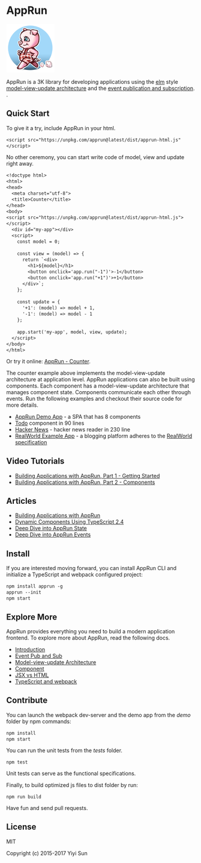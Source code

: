 # AppRun

![logo](logo.png)

AppRun is a 3K library for developing applications using the [elm](http://elm-lang.org/) style
[model-view-update architecture](https://guide.elm-lang.org/architecture/)
and the [event publication and subscription](docs/event-pubsub.md).
.
## Quick Start

To give it a try, include AppRun in your html.
```
<script src="https://unpkg.com/apprun@latest/dist/apprun-html.js"</script>
```

No other ceremony, you can start write code of model, view and update right away.

```
<!doctype html>
<html>
<head>
  <meta charset="utf-8">
  <title>Counter</title>
</head>
<body>
<script src="https://unpkg.com/apprun@latest/dist/apprun-html.js"></script>
  <div id="my-app"></div>
  <script>
    const model = 0;

    const view = (model) => {
      return `<div>
        <h1>${model}</h1>
        <button onclick='app.run("-1")'>-1</button>
        <button onclick='app.run("+1")'>+1</button>
      </div>`;
    };

    const update = {
      '+1': (model) => model + 1,
      '-1': (model) => model - 1
    };

    app.start('my-app', model, view, update);
  </script>
</body>
</html>
```

Or try it online: [AppRun - Counter](https://jsfiddle.net/ap1kgyeb/4).

The counter example above implements the model-view-update architecture at application level. AppRun applications can also be built using components. Each component has a model-view-update architecture that manages component state. Components communicate each other through events. Run the following examples and checkout their source code for more details.

* [AppRun Demo App](https://yysun.github.io/apprun-examples/) - a SPA that has 8 components
* [Todo](https://yysun.github.io/apprun-examples/#todo) component in 90 lines
* [Hacker News](https://yysun.github.io/apprun-hn) - hacker news reader in 230 line
* [RealWorld Example App](https://github.com/yysun/realworld-starter-kit) - a blogging platform adheres to the [RealWorld specification](https://github.com/gothinkster/realworld)

## Video Tutorials

* [Building Applications with AppRun, Part 1 - Getting Started](https://www.youtube.com/watch?v=RuRmXEN2-xI)
* [Building Applications with AppRun, Part 2 - Components](https://www.youtube.com/watch?v=qkP6HvZmhtY)

## Articles

* [Building Applications with AppRun](https://medium.com/@yiyisun/building-applications-with-apprun-d103cd461bae)
* [Dynamic Components Using TypeScript 2.4](https://medium.com/@yiyisun/dynamic-components-using-typescript-2-4-de109be6d135)
* [Deep Dive into AppRun State](https://medium.com/@yiyisun/deep-dive-into-apprun-state-3d6fb58b1521)
* [Deep Dive into AppRun Events]()

## Install

If you are interested moving forward, you can install AppRun CLI and initialize a TypeScript and webpack configured project:
```
npm install apprun -g
apprun --init
npm start

```

## Explore More

AppRun provides everything you need to build a modern application frontend. To explore more about AppRun, read the following docs.

* [Introduction](docs/README.md)
* [Event Pub and Sub](docs/event-pubsub.md)
* [Model-view-update Architecture](docs/concept.md)
* [Component](docs/component.md)
* [JSX vs HTML](docs/jsx-html.md)
* [TypeScript and webpack](docs/build.md)



## Contribute

You can launch the webpack dev-server and the demo app from the _demo_ folder by npm commands:
```
npm install
npm start
```

You can run the unit tests from the _tests_ folder.
```
npm test
```
Unit tests can serve as the functional specifications.

Finally, to build optimized js files to dist folder by run:
```
npm run build
```

Have fun and send pull requests.

## License

MIT

Copyright (c) 2015-2017 Yiyi Sun